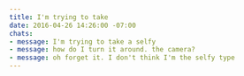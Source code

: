 ```yaml
---
title: I'm trying to take
date: 2016-04-26 14:26:00 -07:00
chats:
- message: I'm trying to take a selfy
- message: how do I turn it around. the camera?
- message: oh forget it. I don't think I'm the selfy type
---
```


